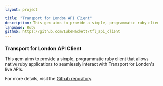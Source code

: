 ```yaml
---
layout: project

title: "Transport for London API Client"
description: This gem aims to provide a simple, programmatic ruby client that allows native ruby applications to seamlessly interact with the Transport for London's live APIs.
language: Ruby
github: https://github.com/LukeHackett/tfl_api_client
---
```


### Transport for London API Client

This gem aims to provide a simple, programmatic ruby client that allows native ruby applications to seamlessly interact with Transport for London's live APIs.

For more details, visit the [Github repository](https://github.com/LukeHackett/tfl_api_client).
